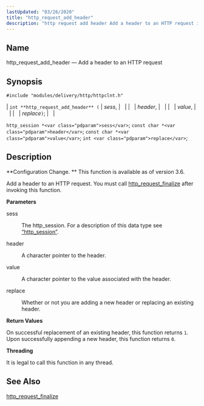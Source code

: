 ```yaml
---
lastUpdated: "03/26/2020"
title: "http_request_add_header"
description: "http request add header Add a header to an HTTP request int http request add header sess header value replace http session sess const char header const char value int replace Configuration Change This function is available as of version 3 6 Add a header to an HTTP request You..."
---
```


<a name="apis.http_request_add_header"></a> 
## Name

http_request_add_header — Add a header to an HTTP request

## Synopsis

`#include "modules/delivery/http/httpclnt.h"`

| `int **http_request_add_header** (` | <var class="pdparam">sess</var>, |   |
|   | <var class="pdparam">header</var>, |   |
|   | <var class="pdparam">value</var>, |   |
|   | <var class="pdparam">replace</var>`)`; |   |

`http_session *<var class="pdparam">sess</var>`;
`const char *<var class="pdparam">header</var>`;
`const char *<var class="pdparam">value</var>`;
`int <var class="pdparam">replace</var>`;<a name="idp52539648"></a> 
## Description

**Configuration Change. ** This function is available as of version 3.6.

Add a header to an HTTP request. You must call [http_request_finalize](/momentum/3/3-api/apis-http-request-finalize) after invoking this function.

**<a name="idp52543152"></a> Parameters**

<dl class="variablelist">

<dt>sess</dt>

<dd>

The http_session. For a description of this data type see [“http_session”](/momentum/3/3-api/structs-http-session).

</dd>

<dt>header</dt>

<dd>

A character pointer to the header.

</dd>

<dt>value</dt>

<dd>

A character pointer to the value associated with the header.

</dd>

<dt>replace</dt>

<dd>

Whether or not you are adding a new header or replacing an existing header.

</dd>

</dl>

**<a name="idp52552112"></a> Return Values**

On successful replacement of an existing header, this function returns `1`. Upon successfully appending a new header, this function returns `0`.

**<a name="idp52554032"></a> Threading**

It is legal to call this function in any thread.

<a name="idp52555136"></a> 
## See Also

[http_request_finalize](/momentum/3/3-api/apis-http-request-finalize)